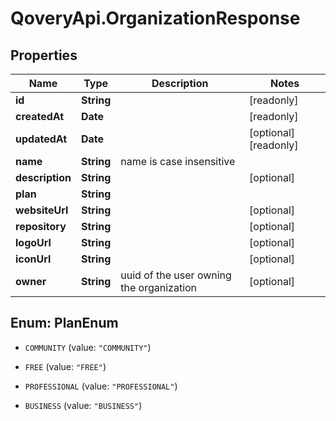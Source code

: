 # QoveryApi.OrganizationResponse

## Properties

Name | Type | Description | Notes
------------ | ------------- | ------------- | -------------
**id** | **String** |  | [readonly] 
**createdAt** | **Date** |  | [readonly] 
**updatedAt** | **Date** |  | [optional] [readonly] 
**name** | **String** | name is case insensitive | 
**description** | **String** |  | [optional] 
**plan** | **String** |  | 
**websiteUrl** | **String** |  | [optional] 
**repository** | **String** |  | [optional] 
**logoUrl** | **String** |  | [optional] 
**iconUrl** | **String** |  | [optional] 
**owner** | **String** | uuid of the user owning the organization | [optional] 



## Enum: PlanEnum


* `COMMUNITY` (value: `"COMMUNITY"`)

* `FREE` (value: `"FREE"`)

* `PROFESSIONAL` (value: `"PROFESSIONAL"`)

* `BUSINESS` (value: `"BUSINESS"`)




